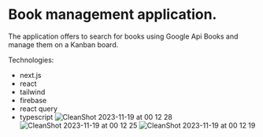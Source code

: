 # Book management application.

The application offers to search for books using Google Api Books and manage them on a Kanban board.

Technologies:
- next.js
- react
- tailwind
- firebase
- react query
- typescript
![CleanShot 2023-11-19 at 00 12 28](https://github.com/pmatyjasik/your-books/assets/73366069/d1b8ba51-8728-488c-8db7-5aa21262c489)
![CleanShot 2023-11-19 at 00 12 25](https://github.com/pmatyjasik/your-books/assets/73366069/205f1e99-fb9d-483d-be98-196727abc2d1)
![CleanShot 2023-11-19 at 00 12 19](https://github.com/pmatyjasik/your-books/assets/73366069/0f257e97-aebd-40e6-a2b0-54678ceba667)
